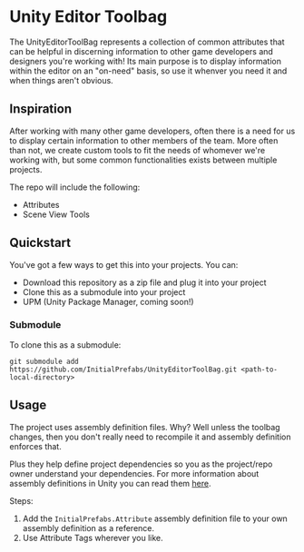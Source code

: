 # Unity Editor Toolbag #
The UnityEditorToolBag represents a collection of common attributes that can be helpful in discerning information to other 
game developers and designers you're working with! Its main purpose is to display information within the editor on an 
"on-need" basis, so use it whenver you need it and when things aren't obvious.

## Inspiration ##
After working with many other game developers, often there is a need for us to display certain information to other
members of the team. More often than not, we create custom tools to fit the needs of whomever we're working with, but
some common functionalities exists between multiple projects.

The repo will include the following:
* Attributes
* Scene View Tools

## Quickstart ##
You've got a few ways to get this into your projects. You can:

* Download this repository as a zip file and plug it into your project
* Clone this as a submodule into your project
* UPM (Unity Package Manager, coming soon!)

### Submodule ###
To clone this as a submodule:
```
git submodule add https://github.com/InitialPrefabs/UnityEditorToolBag.git <path-to-local-directory>
```

## Usage ##
The project uses assembly definition files. Why? Well unless the toolbag changes, then you don't really need to
recompile it and assembly definition enforces that.

Plus they help define project dependencies so you as the project/repo owner understand your dependencies. For more
information about assembly definitions in Unity you can read them 
[here](https://docs.unity3d.com/Manual/ScriptCompilationAssemblyDefinitionFiles.html).

Steps:
1. Add the `InitialPrefabs.Attribute` assembly definition file to your own assembly definition as a reference.
2. Use Attribute Tags wherever you like.
